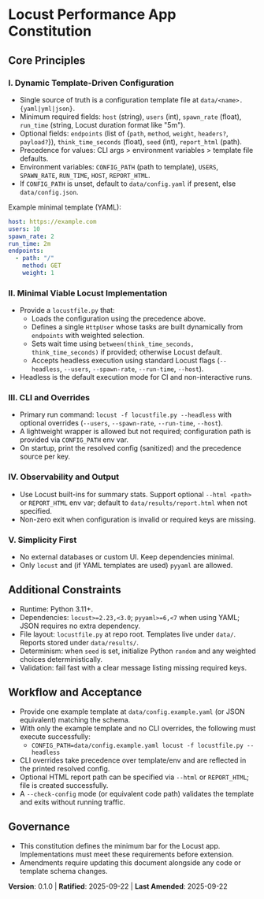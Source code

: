 # Locust Performance App Constitution

## Core Principles

### I. Dynamic Template-Driven Configuration

- Single source of truth is a configuration template file at `data/<name>.{yaml|yml|json}`.
- Minimum required fields: `host` (string), `users` (int), `spawn_rate` (float), `run_time` (string, Locust duration format like "5m").
- Optional fields: `endpoints` (list of {`path`, `method`, `weight`, `headers?`, `payload?`}), `think_time_seconds` (float), `seed` (int), `report_html` (path).
- Precedence for values: CLI args > environment variables > template file defaults.
- Environment variables: `CONFIG_PATH` (path to template), `USERS`, `SPAWN_RATE`, `RUN_TIME`, `HOST`, `REPORT_HTML`.
- If `CONFIG_PATH` is unset, default to `data/config.yaml` if present, else `data/config.json`.

Example minimal template (YAML):

```yaml
host: https://example.com
users: 10
spawn_rate: 2
run_time: 2m
endpoints:
  - path: "/"
    method: GET
    weight: 1
```

### II. Minimal Viable Locust Implementation

- Provide a `locustfile.py` that:
  - Loads the configuration using the precedence above.
  - Defines a single `HttpUser` whose tasks are built dynamically from `endpoints` with weighted selection.
  - Sets wait time using `between(think_time_seconds, think_time_seconds)` if provided; otherwise Locust default.
  - Accepts headless execution using standard Locust flags (`--headless`, `--users`, `--spawn-rate`, `--run-time`, `--host`).
- Headless is the default execution mode for CI and non-interactive runs.

### III. CLI and Overrides

- Primary run command: `locust -f locustfile.py --headless` with optional overrides (`--users`, `--spawn-rate`, `--run-time`, `--host`).
- A lightweight wrapper is allowed but not required; configuration path is provided via `CONFIG_PATH` env var.
- On startup, print the resolved config (sanitized) and the precedence source per key.

### IV. Observability and Output

- Use Locust built-ins for summary stats. Support optional `--html <path>` or `REPORT_HTML` env var; default to `data/results/report.html` when not specified.
- Non-zero exit when configuration is invalid or required keys are missing.

### V. Simplicity First

- No external databases or custom UI. Keep dependencies minimal.
- Only `locust` and (if YAML templates are used) `pyyaml` are allowed.

## Additional Constraints

- Runtime: Python 3.11+.
- Dependencies: `locust>=2.23,<3.0`; `pyyaml>=6,<7` when using YAML; JSON requires no extra dependency.
- File layout: `locustfile.py` at repo root. Templates live under `data/`. Reports stored under `data/results/`.
- Determinism: when `seed` is set, initialize Python `random` and any weighted choices deterministically.
- Validation: fail fast with a clear message listing missing required keys.

## Workflow and Acceptance

- Provide one example template at `data/config.example.yaml` (or JSON equivalent) matching the schema.
- With only the example template and no CLI overrides, the following must execute successfully:
  - `CONFIG_PATH=data/config.example.yaml locust -f locustfile.py --headless`
- CLI overrides take precedence over template/env and are reflected in the printed resolved config.
- Optional HTML report path can be specified via `--html` or `REPORT_HTML`; file is created successfully.
- A `--check-config` mode (or equivalent code path) validates the template and exits without running traffic.

## Governance

- This constitution defines the minimum bar for the Locust app. Implementations must meet these requirements before extension.
- Amendments require updating this document alongside any code or template schema changes.

**Version**: 0.1.0 | **Ratified**: 2025-09-22 | **Last Amended**: 2025-09-22
